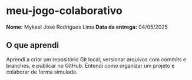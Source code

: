 # meu-jogo-colaborativo

**Nome:** Mykael José Rodrigues Lima
**Data da entrega:** 04/05/2025  

## O que aprendi

Aprendi a criar um repositório Git local, versionar arquivos com commits e branches, e publicar no GitHub. Entendi como organizar um projeto e colaborar de forma simulada.
